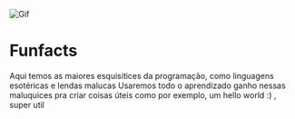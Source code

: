 ![Gif](https://media1.tenor.com/images/4a9b68a4e588dd91617df6e736e428ca/tenor.gif)
<br />
# Funfacts
Aqui temos as maiores esquisitices da programação, como linguagens esotéricas e lendas malucas
Usaremos todo o aprendizado ganho nessas maluquices pra criar coisas úteis como por exemplo, um hello world :) , super util


